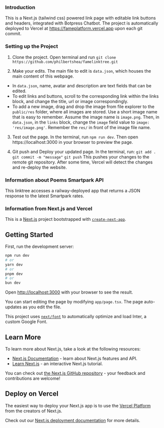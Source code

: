 ### Introduction
This is a Next.js (tailwind css) powered link page with editable link buttons and headers, integrated with Botpress Chatbot.
The project is automatically deployed to Vercel at https://fameplatform.vercel.app upon each git commit.

### Setting up the Project
1. Clone the project. 
Open terminal and run `git clone https://github.com/philbertshea/famelinktree.git`

2. Make your edits. 
The main file to edit is `data.json`, which houses the main content of this webpage.
- In `data.json`, name, avatar and description are text fields that can be edited.
- To edit links and buttons, scroll to the corresponding link within the links block, and change the title, url or image correspondingly.
- To add a new image, drag and drop the image from file explorer to the `public/res` folder, where all images are stored. Use a short
image name that is easy to remember. Assume the image name is `image.png`. Then, in `data.json`, in the `links` block, change the `image` 
field value to `image: 'res/image.png'`. Remember the `res/` in front of the image file name.

3. Test out the page. 
In the terminal, run `npm run dev`. Then open https://localhost:3000 in your browser to preview the page.

4. Git push and Deploy your updated page.
In the terminal, run:
`git add .`
`git commit -m "message"`
`git push`
This pushes your changes to the remote git repository. After some time, Vercel will detect the changes and re-deploy the website.

### Information about Poems Smartpark API

This linktree accesses a railway-deployed app that returns a JSON response to the latest Smartpark rates.

### Information from Next.js and Vercel

This is a [Next.js](https://nextjs.org/) project bootstrapped with [`create-next-app`](https://github.com/vercel/next.js/tree/canary/packages/create-next-app).

## Getting Started

First, run the development server:

```bash
npm run dev
# or
yarn dev
# or
pnpm dev
# or
bun dev
```

Open [http://localhost:3000](http://localhost:3000) with your browser to see the result.

You can start editing the page by modifying `app/page.tsx`. The page auto-updates as you edit the file.

This project uses [`next/font`](https://nextjs.org/docs/basic-features/font-optimization) to automatically optimize and load Inter, a custom Google Font.

## Learn More

To learn more about Next.js, take a look at the following resources:

- [Next.js Documentation](https://nextjs.org/docs) - learn about Next.js features and API.
- [Learn Next.js](https://nextjs.org/learn) - an interactive Next.js tutorial.

You can check out [the Next.js GitHub repository](https://github.com/vercel/next.js/) - your feedback and contributions are welcome!

## Deploy on Vercel

The easiest way to deploy your Next.js app is to use the [Vercel Platform](https://vercel.com/new?utm_medium=default-template&filter=next.js&utm_source=create-next-app&utm_campaign=create-next-app-readme) from the creators of Next.js.

Check out our [Next.js deployment documentation](https://nextjs.org/docs/deployment) for more details.
